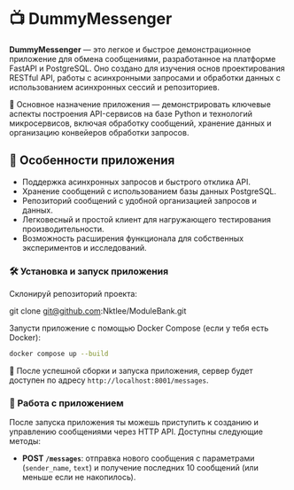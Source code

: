 # 📺 DummyMessenger

**DummyMessenger** — это легкое и быстрое демонстрационное приложение для обмена сообщениями, разработанное на платформе FastAPI и PostgreSQL. Оно создано для изучения основ проектирования RESTful API, работы с асинхронными запросами и обработки данных с использованием асинхронных сессий и репозиториев.

💬 Основное назначение приложения — демонстрировать ключевые аспекты построения API-сервисов на базе Python и технологий микросервисов, включая обработку сообщений, хранение данных и организацию конвейеров обработки запросов.

## 🔧 Особенности приложения

- Поддержка асинхронных запросов и быстрого отклика API.
- Хранение сообщений с использованием базы данных PostgreSQL.
- Репозиторий сообщений с удобной организацией запросов и данных.
- Легковесный и простой клиент для нагружающего тестирования производительности.
- Возможность расширения функционала для собственных экспериментов и исследований.

### 🛠️ Установка и запуск приложения

   Склонируй репозиторий проекта:

   git clone git@github.com:Nktlee/ModuleBank.git

   Запусти приложение с помощью Docker Compose (если у тебя есть Docker):

   ```bash
   docker compose up --build
   ```

   🎯 После успешной сборки и запуска приложения, сервер будет доступен по адресу `http://localhost:8001/messages`.

### 🤝 Работа с приложением

После запуска приложения ты можешь приступить к созданию и управлению сообщениями через HTTP API. Доступны следующие методы:

- **POST `/messages`**: отправка нового сообщения с параметрами (`sender_name`, `text`) и получение последних 10 сообщений (или меньше если не накопилось).
